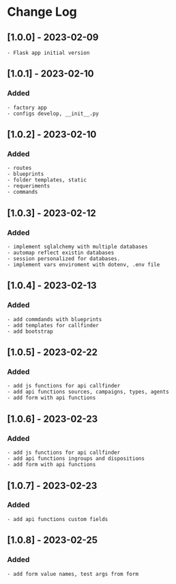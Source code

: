# Change Log
 
## [1.0.0] - 2023-02-09
    - Flask app initial version
 
## [1.0.1] - 2023-02-10

### Added
    - factory app
    - configs develop, __init__.py

## [1.0.2] - 2023-02-10

### Added
    - routes
    - blueprints
    - folder templates, static
    - requeriments
    - commands

## [1.0.3] - 2023-02-12

### Added
    - implement sqlalchemy with multiple databases
    - automap reflect existin databases
    - session personalized for databases.
    - implement vars enviroment with dotenv, .env file

## [1.0.4] - 2023-02-13

### Added
    - add commdands with blueprints
    - add templates for callfinder
    - add bootstrap

## [1.0.5] - 2023-02-22

### Added
    - add js functions for api callfinder
    - add api functions sources, campaigns, types, agents
    - add form with api functions

## [1.0.6] - 2023-02-23

### Added
    - add js functions for api callfinder
    - add api functions ingroups and dispositions
    - add form with api functions

## [1.0.7] - 2023-02-23

### Added
    - add api functions custom fields

## [1.0.8] - 2023-02-25

### Added
    - add form value names, test args from form